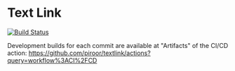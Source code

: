 # Text Link

[![Build Status](https://travis-ci.org/piroor/textlink.svg?branch=trunk)](https://travis-ci.org/piroor/textlink)

Development builds for each commit are available at "Artifacts" of the CI/CD action:
https://github.com/piroor/textlink/actions?query=workflow%3ACI%2FCD
